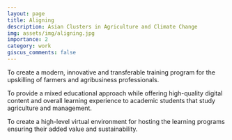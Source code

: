 ```yaml
---
layout: page
title: Aligning
description: Asian Clusters in Agriculture and Climate Change
img: assets/img/aligning.jpg
importance: 2
category: work
giscus_comments: false
---
```


To create a modern, innovative and transferable training program for the upskilling of farmers and agribusiness professionals. 

To provide a mixed educational approach while offering high-quality digital content and overall learning experience to academic students that study agriculture and management. 

To create a high-level virtual environment for hosting the learning programs ensuring their added value and sustainability. 


